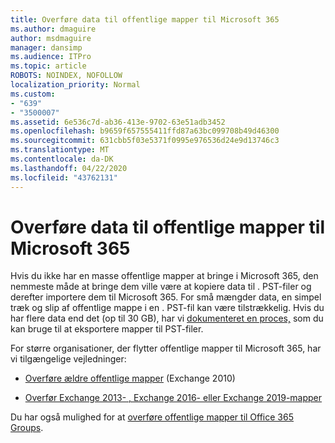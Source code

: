 ```yaml
---
title: Overføre data til offentlige mapper til Microsoft 365
ms.author: dmaguire
author: msdmaguire
manager: dansimp
ms.audience: ITPro
ms.topic: article
ROBOTS: NOINDEX, NOFOLLOW
localization_priority: Normal
ms.custom:
- "639"
- "3500007"
ms.assetid: 6e536c7d-ab36-413e-9702-63e51adb3452
ms.openlocfilehash: b9659f657555411ffd87a63bc099708b49d46300
ms.sourcegitcommit: 631cbb5f03e5371f0995e976536d24e9d13746c3
ms.translationtype: MT
ms.contentlocale: da-DK
ms.lasthandoff: 04/22/2020
ms.locfileid: "43762131"
---
```

# <a name="migrate-public-folder-data-to-microsoft-365"></a>Overføre data til offentlige mapper til Microsoft 365

Hvis du ikke har en masse offentlige mapper at bringe i Microsoft 365, den nemmeste måde at bringe dem ville være at kopiere data til . PST-filer og derefter importere dem til Microsoft 365. For små mængder data, en simpel træk og slip af offentlige mappe i en . PST-fil kan være tilstrækkelig. Hvis du har flere data end det (op til 30 GB), har vi [dokumenteret en proces,](https://technet.microsoft.com/library/dn874017%28v=exchg.150%29.aspx) som du kan bruge til at eksportere mapper til PST-filer.
  
For større organisationer, der flytter offentlige mapper til Microsoft 365, har vi tilgængelige vejledninger:
  
- [Overføre ældre offentlige mapper](https://docs.microsoft.com/exchange/collaboration-exo/public-folders/batch-migration-of-legacy-public-folders) (Exchange 2010)

- [Overfør Exchange 2013- , Exchange 2016- eller Exchange 2019-mapper](https://docs.microsoft.com/Exchange/collaboration/public-folders/migrate-to-exchange-online)

Du har også mulighed for at [overføre offentlige mapper til Office 365 Groups](https://docs.microsoft.com/Exchange/collaboration/public-folders/migrate-to-office-365-groups).
  